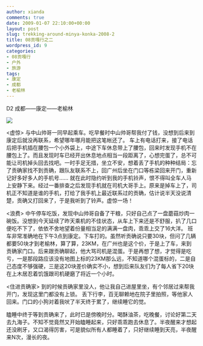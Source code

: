```yaml
---
author: xianda
comments: true
date: 2009-01-07 22:10:00+00:00
layout: post
slug: trekking-around-minya-konka-2008-2
title: 08贡嘎行之二
wordpress_id: 9
categories:
- 08贡嘎行
- 户外
- 旅游
tags:
- 康定
- 成都
- 老榆林
---
```


D2 成都——康定——老榆林



![](http://gnr3lq.blu.livefilestore.com/y1pVEUB5ySrvc6ixDCfh-aEt-7ozpKr9GWrb_pkWB_BxrT6IxpErWO6Ta2MqKmqO3qYxV7X6Uwt_v8/DSC_1216.JPG)



<虚惊>
与中山帅哥一同早起乘车。吃早餐时中山帅哥帮我付了钱，没想到后来到康定后就没再联系，希望哪年哪月能把这笔帐还了。
车上有电话打来，接了电话后把手机插在腰包一个小外袋上，中途下车休息带上了腰包，回来时发现手机不在腰包上了。而且发现时车已经开出休息地点相当一段距离了，心想完蛋了，总不可能让司机掉头回去找吧。一时手足无措，坐立不安，想着丢了手机的种种结局：忘了贡确家找不到贡确，跟队友联系不上，回广州后坐在门口等栋梁回来开门，重新记好多好多人的手机号……  <!-- more -->
就在此时隐约听到我的手机铃声，恨不得叫全车人马上安静下来。经过一番排查之后发现手机就在司机大哥手上。原来是掉车上了，司机正不知道是谁的手机，打给了我手机上最近联系过的贡确，估计说半天没说清楚，贡确又打回来了，于是我听到了铃声。虚惊一场！



<浪费>
中午停车吃饭，发现中山帅哥自备了干粮，只好自己点了一盘蘑菇炒肉一碗饭。没想到今天延续了昨天乘机的不佳状态，从车上下来还是不舒服，扒了几口便吃不下了，依依不舍地望着份量相当足的满满一盘肉，乖乖上交了16大洋。
班车非常准确地在下午3点到康定。下车打的。虽然听贡确说只要30块，但问了几辆都要50块才到老榆林，算了算，23KM，在广州也是这个价，于是上了车，来到贡确家门口。后来跟贡确聊起，他大骂司机是混蛋。于是再想了想，才觉得是吃亏，一是那段路应该没有地图上标的23KM那么远，不知道哪个混蛋标的，二是自己态度不够强硬，三是这20块差价确实不小，想到后来队友们为了每人省下20块在上木居忍着饥饿跟司机硬磨了将近一个小时。



<住进贡确家>
到的时候贡确家里没人，他让我自己进屋里坐，有个邻居过来帮我开门，发现这里门都没有上锁。
丢下行李，百无聊赖地在院子里拍照，等他家人回来。门口的小狗对着我吠了半天终于累了，继续睡它的觉。



瞌睡中终于等到贡确来了，此时已是傍晚时分。喝酥油茶，吃晚餐，讨论好第二天去九海子。不知不觉竟然又开始瞌睡起来，只好乖乖跑去休息了。半夜醒来才想起还没刷牙，又口渴得厉害，可是貌似所有人都睡着了，只好继续睡到天亮，半夜醒来N次，漫长的夜。


